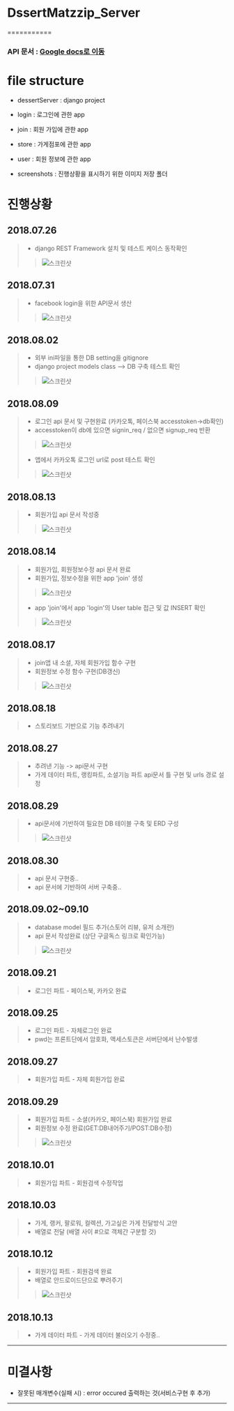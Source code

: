 #  DssertMatzzip_Server
===========

### API 문서 : [Google docs로 이동](https://docs.google.com/document/d/1K3fzN_OUAdnAGoy0OsK1ejsdH4eCdTpa25JWxrYZ6W8/edit)

# file structure

- dessertServer : django project

- login : 로그인에 관한 app

- join : 회원 가입에 관한 app

- store : 가게점포에 관한 app

- user : 회원 정보에 관한 app

- screenshots : 진행상황을 표시하기 위한 이미지 저장 폴더

# 진행상황
## 2018.07.26
> - django REST Framework 설치 및 테스트 케이스 동작확인
> > ![스크린샷](./screenshots/2018-07-26.png)

## 2018.07.31
> - facebook login을 위한 API문서 생산
> > ![스크린샷](./screenshots/2018-07-31.png)

## 2018.08.02
> - 외부 ini파일을 통한 DB setting을 gitignore
> - django project models class --> DB 구축 테스트 확인
> > ![스크린샷](./screenshots/2018-08-02.png)

## 2018.08.09
> - 로그인 api 문서 및 구현완료 (카카오톡, 페이스북 accesstoken->db확인)
> - accesstoken이 db에 있으면 signin_req / 없으면 signup_req 반환
> > ![스크린샷](./screenshots/2018-08-09.png)
> - 앱에서 카카오톡 로그인 url로 post 테스트 확인
> > ![스크린샷](./screenshots/2018-08-09-2.png)

## 2018.08.13
> - 회원가입 api 문서 작성중
> > ![스크린샷](./screenshots/2018-08-13.png)

## 2018.08.14
> - 회원가입, 회원정보수정 api 문서 완료
> - 회원가입, 정보수정을 위한 app 'join' 생성
> > ![스크린샷](./screenshots/2018-08-14.png)
> - app 'join'에서 app 'login'의 User table 접근 및 값 INSERT 확인
> > ![스크린샷](./screenshots/2018-08-14-2.png)

## 2018.08.17
> - join앱 내 소셜, 자체 회원가입 함수 구현
> - 회원정보 수정 함수 구현(DB갱신)
> > ![스크린샷](./screenshots/2018-08-17.png)

## 2018.08.18
> - 스토리보드 기반으로 기능 추려내기

## 2018.08.27
> - 추려낸 기능 -> api문서 구현
> - 가게 데이터 파트, 랭킹파트, 소셜기능 파트 api문서 틀 구현 및 urls 경로 설정

## 2018.08.29
> - api문서에 기반하여 필요한 DB 테이블 구축 및 ERD 구성
> > ![스크린샷](./screenshots/2018-08-29.png)

## 2018.08.30
> - api 문서 구현중..
> - api 문서에 기반하여 서버 구축중..

## 2018.09.02~09.10
> - database model 필드 추가(스토어 리뷰, 유저 소개란)
> - api 문서 작성완료 (상단 구글독스 링크로 확인가능)
> > ![스크린샷](./screenshots/2018-09-10.png)

## 2018.09.21
> - 로그인 파트 - 페이스북, 카카오 완료

## 2018.09.25
> - 로그인 파트 - 자체로그인 완료
> - pwd는 프론트단에서 암호화, 액세스토큰은 서버단에서 난수발생

## 2018.09.27
> - 회원가입 파트 - 자체 회원가입 완료

## 2018.09.29
> - 회원가입 파트 - 소셜(카카오, 페이스북) 회원가입 완료
> - 회원정보 수정 완료(GET:DB내어주기/POST:DB수정)
> > ![스크린샷](.screenshots/2018-10-11.png)

## 2018.10.01
> - 회원가입 파트 - 회원검색 수정작업

## 2018.10.03
> - 가게, 랭커, 팔로워, 컬렉션, 가고싶은 가게 전달방식 고안
> - 배열로 전달 (배열 사이 #으로 객체간 구분할 것)

## 2018.10.12
> - 회원가입 파트 - 회원검색 완료
> - 배열로 안드로이드단으로 뿌려주기
> > ![스크린샷](.screenshots/2018-10-12.png)

## 2018.10.13
> - 가게 데이터 파트 - 가게 데이터 불러오기 수정중..

-----------------

# 미결사항
- 잘못된 매개변수(실패 시) : error occured 출력하는 것(서비스구현 후 추가)

-----------------
